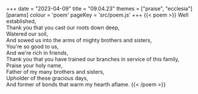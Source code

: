 +++
date = "2023-04-09"
title = "09.04.23"
themes = ["praise", "ecclesia"]
[params]
  colour = 'poem'
  pageKey = 'src/poem.js'
+++
{{< poem >}}
Well established,  
Thank you that you cast our roots down deep,  
Watered our soil,  
And sowed us into the arms of mighty brothers and sisters,  
You're so good to us,  
And we're rich in friends,  
Thank you that you have trained our branches in service of this family,  
Praise your holy name,  
Father of my many brothers and sisters,  
Upholder of these gracious days,  
And former of bonds that warm my hearth aflame.
{{< /poem >}}